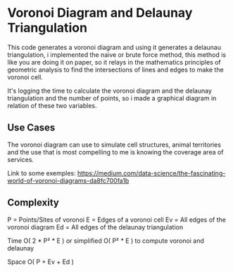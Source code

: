 # Voronoi Diagram and Delaunay Triangulation

This code generates a voronoi diagram and using it generates a delaunau triangulation, i implemented the naive or brute force method, this method is like you are doing it on paper, so it relays in the mathematics principles of geometric analysis to find the intersections of lines and edges to make the voronoi cell.

It's logging the time to calculate the voronoi diagram and the delaunay triangulation and the number of points, so i made a graphical diagram in relation of these two variables.

## Use Cases 

The voronoi diagram can use to simulate cell structures, animal territories and the use that is most compelling to me is knowing the coverage area of services.

Link to some exemples: https://medium.com/data-science/the-fascinating-world-of-voronoi-diagrams-da8fc700fa1b

## Complexity

P = Points/Sites of voronoi
E = Edges of a voronoi cell
Ev = All edges of the voronoi diagram
Ed = All edges of the delaunay triangulation 

Time O( 2 * P² * E ) or simplified O( P² * E )  to compute voronoi and delaunay

Space O( P + Ev + Ed )
